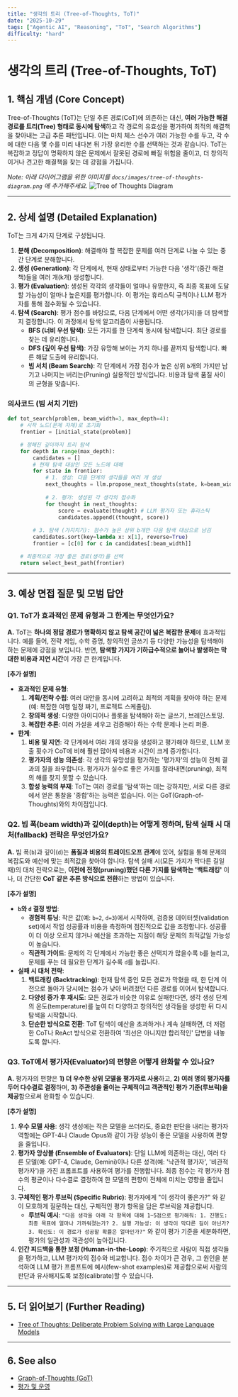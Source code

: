 ```yaml
---
title: "생각의 트리 (Tree-of-Thoughts, ToT)"
date: "2025-10-29"
tags: ["Agentic AI", "Reasoning", "ToT", "Search Algorithms"]
difficulty: "hard"
---
```


# 생각의 트리 (Tree-of-Thoughts, ToT)

## 1. 핵심 개념 (Core Concept)

Tree-of-Thoughts (ToT)는 단일 추론 경로(CoT)에 의존하는 대신, **여러 가능한 해결 경로를 트리(Tree) 형태로 동시에 탐색**하고 각 경로의 유효성을 평가하여 최적의 해결책을 찾아내는 고급 추론 패턴입니다. 이는 마치 체스 선수가 여러 가능한 수를 두고, 각 수에 대한 다음 몇 수를 미리 내다본 뒤 가장 유리한 수를 선택하는 것과 같습니다. ToT는 복잡하고 정답이 명확하지 않은 문제에서 잘못된 경로에 빠질 위험을 줄이고, 더 창의적이거나 견고한 해결책을 찾는 데 강점을 가집니다.

*Note: 아래 다이어그램을 위한 이미지를 `docs/images/tree-of-thoughts-diagram.png` 에 추가해주세요.*
![Tree of Thoughts Diagram](../../images/tree-of-thoughts-diagram.png)

---

## 2. 상세 설명 (Detailed Explanation)

ToT는 크게 4가지 단계로 구성됩니다.

1.  **분해 (Decomposition)**: 해결해야 할 복잡한 문제를 여러 단계로 나눌 수 있는 중간 단계로 분해합니다.
2.  **생성 (Generation)**: 각 단계에서, 현재 상태로부터 가능한 다음 '생각'(중간 해결책)들을 여러 개(k개) 생성합니다.
3.  **평가 (Evaluation)**: 생성된 각각의 생각들이 얼마나 유망한지, 즉 최종 목표에 도달할 가능성이 얼마나 높은지를 평가합니다. 이 평가는 휴리스틱 규칙이나 LLM 평가자를 통해 점수화될 수 있습니다.
4.  **탐색 (Search)**: 평가 점수를 바탕으로, 다음 단계에서 어떤 생각(가지)을 더 탐색할지 결정합니다. 이 과정에서 탐색 알고리즘이 사용됩니다.
    - **BFS (너비 우선 탐색)**: 모든 가지를 한 단계씩 동시에 탐색합니다. 최단 경로를 찾는 데 유리합니다.
    - **DFS (깊이 우선 탐색)**: 가장 유망해 보이는 가지 하나를 끝까지 탐색합니다. 빠른 해답 도출에 유리합니다.
    - **빔 서치 (Beam Search)**: 각 단계에서 가장 점수가 높은 상위 `b`개의 가지만 남기고 나머지는 버리는(Pruning) 실용적인 방식입니다. 비용과 탐색 품질 사이의 균형을 맞춥니다.

### 의사코드 (빔 서치 기반)

```python
def tot_search(problem, beam_width=3, max_depth=4):
    # 시작 노드(문제 자체)로 초기화
    frontier = [initial_state(problem)]

    # 정해진 깊이까지 트리 탐색
    for depth in range(max_depth):
        candidates = []
        # 현재 탐색 대상인 모든 노드에 대해
        for state in frontier:
            # 1. 생성: 다음 단계의 생각들을 여러 개 생성
            next_thoughts = llm.propose_next_thoughts(state, k=beam_width)
            
            # 2. 평가: 생성된 각 생각의 점수화
            for thought in next_thoughts:
                score = evaluate(thought) # LLM 평가자 또는 휴리스틱
                candidates.append((thought, score))
        
        # 3. 탐색 (가지치기): 점수가 높은 상위 b개만 다음 탐색 대상으로 남김
        candidates.sort(key=lambda x: x[1], reverse=True)
        frontier = [c[0] for c in candidates[:beam_width]]

    # 최종적으로 가장 좋은 경로(생각)를 선택
    return select_best_path(frontier)
```

---

## 3. 예상 면접 질문 및 모범 답안

### Q1. ToT가 효과적인 문제 유형과 그 한계는 무엇인가요?

**A.** ToT는 **하나의 정답 경로가 명확하지 않고 탐색 공간이 넓은 복잡한 문제**에 효과적입니다. 예를 들어, 전략 게임, 수학 증명, 창의적인 글쓰기 등 다양한 가능성을 탐색해야 하는 문제에 강점을 보입니다. 반면, **탐색할 가지가 기하급수적으로 늘어나 발생하는 막대한 비용과 지연 시간**이 가장 큰 한계입니다.

**[추가 설명]**
- **효과적인 문제 유형**:
  1.  **계획/전략 수립**: 여러 대안을 동시에 고려하고 최적의 계획을 찾아야 하는 문제 (예: 복잡한 여행 일정 짜기, 프로젝트 스케줄링).
  2.  **창의적 생성**: 다양한 아이디어나 플롯을 탐색해야 하는 글쓰기, 브레인스토밍.
  3.  **복잡한 추론**: 여러 가설을 세우고 검증해야 하는 수학 문제나 논리 퍼즐.
- **한계**:
  1.  **비용 및 지연**: 각 단계에서 여러 개의 생각을 생성하고 평가해야 하므로, LLM 호출 횟수가 CoT에 비해 훨씬 많아져 비용과 시간이 크게 증가합니다.
  2.  **평가자의 성능 의존성**: 각 생각의 유망성을 평가하는 '평가자'의 성능이 전체 결과의 질을 좌우합니다. 평가자가 실수로 좋은 가지를 잘라내면(pruning), 최적의 해를 찾지 못할 수 있습니다.
  3.  **합성 능력의 부재**: ToT는 여러 경로를 '탐색'하는 데는 강하지만, 서로 다른 경로에서 얻은 통찰을 '종합'하는 능력은 없습니다. 이는 GoT(Graph-of-Thoughts)와의 차이점입니다.

### Q2. 빔 폭(beam width)과 깊이(depth)는 어떻게 정하며, 탐색 실패 시 대처(fallback) 전략은 무엇인가요?

**A.** 빔 폭(`b`)과 깊이(`d`)는 **품질과 비용의 트레이드오프 관계**에 있어, 실험을 통해 문제의 복잡도와 예산에 맞는 최적값을 찾아야 합니다. 탐색 실패 시(모든 가지가 막다른 길일 때)의 대처 전략으로는, **이전에 전정(pruning)했던 다른 가지를 탐색하는 '백트래킹'** 이나, 더 간단한 **CoT 같은 추론 방식으로 전환**하는 방법이 있습니다.

**[추가 설명]**
- **`b`와 `d` 결정 방법**:
  - **경험적 튜닝**: 작은 값(예: `b=2`, `d=3`)에서 시작하여, 검증용 데이터셋(validation set)에서 작업 성공률과 비용을 측정하며 점진적으로 값을 조정합니다. 성공률이 더 이상 오르지 않거나 예산을 초과하는 지점이 해당 문제의 최적값일 가능성이 높습니다.
  - **직관적 가이드**: 문제의 각 단계에서 가능한 좋은 선택지가 많을수록 `b`를 늘리고, 문제를 푸는 데 필요한 단계가 길수록 `d`를 늘립니다.
- **실패 시 대처 전략**:
  1.  **백트래킹 (Backtracking)**: 현재 탐색 중인 모든 경로가 막혔을 때, 한 단계 이전으로 돌아가 당시에는 점수가 낮아 버려졌던 다른 경로를 이어서 탐색합니다.
  2.  **다양성 증가 후 재시도**: 모든 경로가 비슷한 이유로 실패한다면, 생각 생성 단계의 온도(temperature)를 높여 더 다양하고 창의적인 생각들을 생성한 뒤 다시 탐색을 시작합니다.
  3.  **단순한 방식으로 전환**: ToT 탐색이 예산을 초과하거나 계속 실패하면, 더 저렴한 CoT나 ReAct 방식으로 전환하여 '최선은 아니지만 합리적인' 답변을 내놓도록 합니다.

### Q3. ToT에서 평가자(Evaluator)의 편향은 어떻게 완화할 수 있나요?

**A.** 평가자의 편향은 **1) 더 우수한 상위 모델을 평가자로 사용**하고, **2) 여러 명의 평가자를 두어 다수결로 결정**하며, **3) 주관성을 줄이는 구체적이고 객관적인 평가 기준(루브릭)을 제공**함으로써 완화할 수 있습니다.

**[추가 설명]**
1.  **우수 모델 사용**: 생각 생성에는 작은 모델을 쓰더라도, 중요한 판단을 내리는 평가자 역할에는 GPT-4나 Claude Opus와 같이 가장 성능이 좋은 모델을 사용하여 편향을 줄입니다.
2.  **평가자 앙상블 (Ensemble of Evaluators)**: 단일 LLM에 의존하는 대신, 여러 다른 모델(예: GPT-4, Claude, Gemini)이나 다른 성격(예: '낙관적 평가자', '비관적 평가자')을 가진 프롬프트를 사용하여 평가를 진행합니다. 최종 점수는 각 평가자 점수의 평균이나 다수결로 결정하여 한 모델의 편향이 전체에 미치는 영향을 줄입니다.
3.  **구체적인 평가 루브릭 (Specific Rubric)**: 평가자에게 "이 생각이 좋은가?" 와 같이 모호하게 질문하는 대신, 구체적인 평가 항목을 담은 루브릭을 제공합니다.
    - **루브릭 예시**: `"다음 생각을 아래 각 항목에 대해 1~5점으로 평가해줘: 1. 진행도: 최종 목표에 얼마나 가까워졌는가? 2. 실행 가능성: 이 생각이 막다른 길이 아닌가? 3. 확신도: 이 경로가 성공할 확률은 얼마인가?"` 와 같이 평가 기준을 세분화하면, 평가의 일관성과 객관성이 높아집니다.
4.  **인간 피드백을 통한 보정 (Human-in-the-Loop)**: 주기적으로 사람이 직접 생각들을 평가하고, LLM 평가자의 점수와 비교합니다. 점수 차이가 큰 경우, 그 원인을 분석하여 LLM 평가 프롬프트에 예시(few-shot examples)로 제공함으로써 사람의 판단과 유사해지도록 보정(calibrate)할 수 있습니다.

---

## 5. 더 읽어보기 (Further Reading)

- [Tree of Thoughts: Deliberate Problem Solving with Large Language Models](https://arxiv.org/abs/2305.10601)

---

## 6. See also

- [Graph-of-Thoughts (GoT)](./graph-of-thoughts-got.md)
- [평가 및 운영](../5-5-프롬프트-엔지니어링-and-평가/prompt-evaluation-and-benchmarks.md)